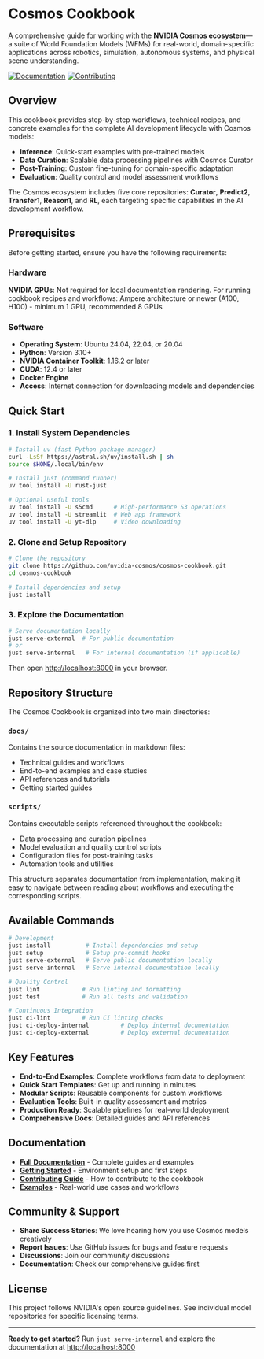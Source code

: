 # Cosmos Cookbook

A comprehensive guide for working with the **NVIDIA Cosmos ecosystem**—a suite of World Foundation Models (WFMs) for real-world, domain-specific applications across robotics, simulation, autonomous systems, and physical scene understanding.

[![Documentation](https://img.shields.io/badge/docs-cosmos--cookbook-blue)](https://cosmos-playbook-7663d3.gitlab-master-pages.nvidia.com/index.html)
[![Contributing](https://img.shields.io/badge/contributing-guide-green)](CONTRIBUTING.md)

## Overview

This cookbook provides step-by-step workflows, technical recipes, and concrete examples for the complete AI development lifecycle with Cosmos models:

- **Inference**: Quick-start examples with pre-trained models
- **Data Curation**: Scalable data processing pipelines with Cosmos Curator
- **Post-Training**: Custom fine-tuning for domain-specific adaptation
- **Evaluation**: Quality control and model assessment workflows

The Cosmos ecosystem includes five core repositories: **Curator**, **Predict2**, **Transfer1**, **Reason1**, and **RL**, each targeting specific capabilities in the AI development workflow.

## Prerequisites

Before getting started, ensure you have the following requirements:

### Hardware

**NVIDIA GPUs**: Not required for local documentation rendering. For running cookbook recipes and workflows: Ampere architecture or newer (A100, H100) - minimum 1 GPU, recommended 8 GPUs

### Software

- **Operating System**: Ubuntu 24.04, 22.04, or 20.04
- **Python**: Version 3.10+
- **NVIDIA Container Toolkit**: 1.16.2 or later
- **CUDA**: 12.4 or later
- **Docker Engine**
- **Access**: Internet connection for downloading models and dependencies

## Quick Start

### 1. Install System Dependencies

```bash
# Install uv (fast Python package manager)
curl -LsSf https://astral.sh/uv/install.sh | sh
source $HOME/.local/bin/env

# Install just (command runner)
uv tool install -U rust-just

# Optional useful tools
uv tool install -U s5cmd      # High-performance S3 operations
uv tool install -U streamlit  # Web app framework
uv tool install -U yt-dlp     # Video downloading
```

### 2. Clone and Setup Repository

```bash
# Clone the repository
git clone https://github.com/nvidia-cosmos/cosmos-cookbook.git
cd cosmos-cookbook

# Install dependencies and setup
just install
```

### 3. Explore the Documentation

```bash
# Serve documentation locally
just serve-external  # For public documentation
# or
just serve-internal   # For internal documentation (if applicable)
```

Then open [http://localhost:8000](http://localhost:8000) in your browser.

## Repository Structure

The Cosmos Cookbook is organized into two main directories:

### `docs/`

Contains the source documentation in markdown files:

- Technical guides and workflows
- End-to-end examples and case studies
- API references and tutorials
- Getting started guides

### `scripts/`

Contains executable scripts referenced throughout the cookbook:

- Data processing and curation pipelines
- Model evaluation and quality control scripts
- Configuration files for post-training tasks
- Automation tools and utilities

This structure separates documentation from implementation, making it easy to navigate between reading about workflows and executing the corresponding scripts.

## Available Commands

```bash
# Development
just install          # Install dependencies and setup
just setup            # Setup pre-commit hooks
just serve-external   # Serve public documentation locally
just serve-internal   # Serve internal documentation locally

# Quality Control
just lint            # Run linting and formatting
just test            # Run all tests and validation

# Continuous Integration
just ci-lint         # Run CI linting checks
just ci-deploy-internal         # Deploy internal documentation
just ci-deploy-external         # Deploy external documentation
```

## Key Features

- **End-to-End Examples**: Complete workflows from data to deployment
- **Quick Start Templates**: Get up and running in minutes
- **Modular Scripts**: Reusable components for custom workflows
- **Evaluation Tools**: Built-in quality assessment and metrics
- **Production Ready**: Scalable pipelines for real-world deployment
- **Comprehensive Docs**: Detailed guides and API references

## Documentation

- **[Full Documentation](https://cosmos-playbook-7663d3.gitlab-master-pages.nvidia.com/)** - Complete guides and examples
- **[Getting Started](docs/getting_started.md)** - Environment setup and first steps
- **[Contributing Guide](CONTRIBUTING.md)** - How to contribute to the cookbook
- **[Examples](docs/examples/)** - Real-world use cases and workflows

## Community & Support

- **Share Success Stories**: We love hearing how you use Cosmos models creatively
- **Report Issues**: Use GitHub issues for bugs and feature requests
- **Discussions**: Join our community discussions
- **Documentation**: Check our comprehensive guides first

## License

This project follows NVIDIA's open source guidelines. See individual model repositories for specific licensing terms.

---

**Ready to get started?** Run `just serve-internal` and explore the documentation at [http://localhost:8000](http://localhost:8000)
